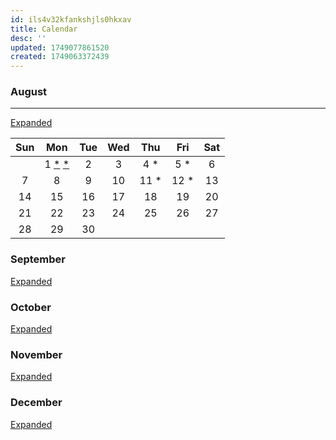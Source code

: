 ```yaml
---
id: ils4v32kfankshjls0hkxav
title: Calendar
desc: ''
updated: 1749077861520
created: 1749063372439
---
```


### August

---

[Expanded](./events.calendar.august.md)

| Sun |            Mon            | Tue | Wed |  Thu  |  Fri  | Sat |
| :-: | :-----------------------: | :-: | :-: | :---: | :---: | :-: |
|     | 1 [\*][A1-BR] [\*][A1-SS] |  2  |  3  | 4 \*  | 5 \*  |  6  |
|  7  |             8             |  9  | 10  | 11 \* | 12 \* | 13  |
| 14  |            15             | 16  | 17  |  18   |  19   | 20  |
| 21  |            22             | 23  | 24  |  25   |  26   | 27  |
| 28  |            29             | 30  |     |       |       |     |

[A1-BR]: events.list.balloon-race 'Balloon Race'
[A1-SS]: events.list.sanguine-swarm 'Sanguine Swarms'

### September

[Expanded](./events.calendar.september.md)

### October

[Expanded](./events.calendar.october.md)

### November

[Expanded](./events.calendar.november.md)

### December

[Expanded](./events.calendar.december.md)

